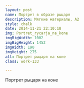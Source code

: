 ```yaml
---
layout: post
name: Портрет в образе рыцаря
description: Мягкие материалы, А2
style: chalk
date: 2014-11-21 22:10:18
img: Portret_rycarja_na_kone
imgBigWidth: 1002
imgBigHeight: 1452
imgWidth: 190
imgHeight: 275
alt: Портрет рыцаря на коне
class: work-133

---
```


Портрет рыцаря на коне